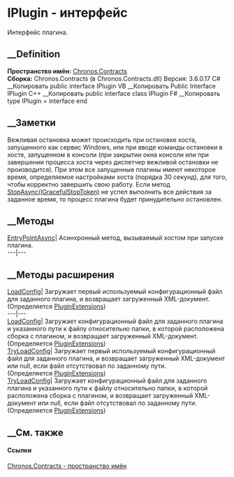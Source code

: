 # IPlugin - интерфейс
Интерфейс плагина.
## __Definition
 **Пространство имён:** [Chronos.Contracts](N_Chronos_Contracts.htm)  
 **Сборка:** Chronos.Contracts (в Chronos.Contracts.dll) Версия: 3.6.0.17
C# __Копировать
     public interface IPlugin
VB __Копировать
     Public Interface IPlugin
C++ __Копировать
     public interface class IPlugin
F# __Копировать
     type IPlugin = interface end
##  __Заметки
Вежливая остановка может происходить при остановке хоста, запущенного как
сервис Windows, или при вводе команды остановки в хосте, запущенном в консоли
(при закрытии окна консоли или при завершении процесса хоста через диспетчер
вежливой остановки не производится). При этом все запущенные плагины имеют
некоторое время, определяемое настройками хоста (порядка 30 секунд), для того,
чтобы корректно завершить свою работу. Если метод
[StopAsync(IGracefulStopToken)](M_Chronos_Contracts_ISupportGracefulStop_StopAsync.htm)
не успел выполнить все действия за заданное время, то процесс плагина будет
принудительно остановлен.
## __Методы
[EntryPointAsync](M_Chronos_Contracts_IPlugin_EntryPointAsync.htm)|
Асинхронный метод, вызываемый хостом при запуске плагина.  
---|---  
## __Методы расширения
[LoadConfig](M_Chronos_Contracts_PluginExtensions_LoadConfig.htm)|  Загружает
первый используемый конфигурационный файл для заданного плагина, и возвращает
загруженный XML-документ.  
(Определяется [PluginExtensions](T_Chronos_Contracts_PluginExtensions.htm))  
---|---  
[LoadConfig](M_Chronos_Contracts_PluginExtensions_LoadConfig_1.htm)|
Загружает конфигурационный файл для заданного плагина и указанного пути к
файлу относительно папки, в которой расположена сборка с плагином, и
возвращает загруженный XML-документ.  
(Определяется [PluginExtensions](T_Chronos_Contracts_PluginExtensions.htm))  
[TryLoadConfig](M_Chronos_Contracts_PluginExtensions_TryLoadConfig.htm)|
Загружает первый используемый конфигурационный файл для заданного плагина, и
возвращает загруженный XML-документ или null, если файл отсутствовал по
заданному пути.  
(Определяется [PluginExtensions](T_Chronos_Contracts_PluginExtensions.htm))  
[TryLoadConfig](M_Chronos_Contracts_PluginExtensions_TryLoadConfig_1.htm)|
Загружает конфигурационный файл для заданного плагина и указанного пути к
файлу относительно папки, в которой расположена сборка с плагином, и
возвращает загруженный XML-документ или null, если файл отсутствовал по
заданному пути.  
(Определяется [PluginExtensions](T_Chronos_Contracts_PluginExtensions.htm))  
##  __См. также
#### Ссылки
[Chronos.Contracts - пространство имён](N_Chronos_Contracts.htm)
